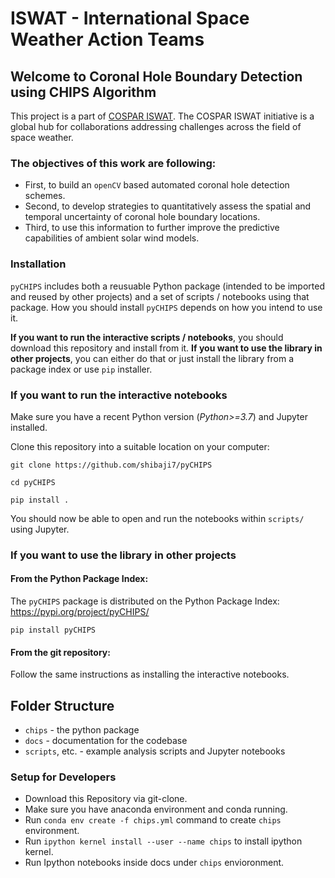 # ISWAT - International Space Weather Action Teams
## Welcome to Coronal Hole Boundary Detection using CHIPS Algorithm

This project is a part of [COSPAR ISWAT](https://www.iswat-cospar.org/iswat-cospar). The COSPAR ISWAT initiative is a global hub for collaborations addressing challenges across the field of space weather.


### The objectives of this work are following: 
- First, to build an `openCV` based automated coronal hole detection schemes. 
- Second, to develop strategies to quantitatively assess the spatial and temporal uncertainty of coronal hole boundary locations. 
- Third, to use this information to further improve the predictive capabilities of ambient solar wind models.

### Installation
`pyCHIPS` includes both a reusuable Python package (intended to be imported and reused by other projects) and a set of scripts / notebooks using that package. How you should install `pyCHIPS` depends on how you intend to use it.

**If you want to run the interactive scripts / notebooks**, you should download this repository and install from it. **If you want to use the library in other projects**, you can either do that or just install the library from a package index or use `pip` installer.

### If you want to run the interactive notebooks

Make sure you have a recent Python version (*Python>=3.7*) and Jupyter installed.

Clone this repository into a suitable location on your computer:

`git clone https://github.com/shibaji7/pyCHIPS`

`cd pyCHIPS`

`pip install .`

You should now be able to open and run the notebooks within `scripts/` using Jupyter.

### If you want to use the library in other projects

#### From the Python Package Index:

The `pyCHIPS` package is distributed on the Python Package Index: https://pypi.org/project/pyCHIPS/

`pip install pyCHIPS`

#### From the git repository:

Follow the same instructions as installing the interactive notebooks.

## Folder Structure

- `chips` -  the python package
- `docs` - documentation for the codebase
- `scripts`, etc. - example analysis scripts and Jupyter notebooks

### Setup for Developers
- Download this Repository via git-clone.
- Make sure you have anaconda environment and conda running.
- Run `conda env create -f chips.yml` command to create `chips` environment.
- Run `ipython kernel install --user --name chips` to install ipython kernel.
- Run Ipython notebooks inside docs under `chips` envioronment.
